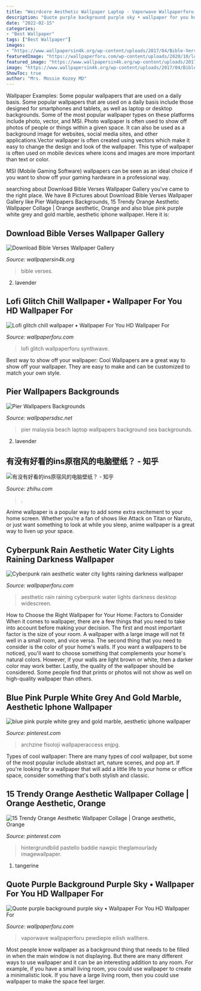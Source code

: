```yaml
---
title: "Weirdcore Aesthetic Wallpaper Laptop - Vaporwave Wallpaperforu Pewdiepie Eilish Wallhere"
description: "Quote purple background purple sky • wallpaper for you hd wallpaper for"
date: "2022-02-15"
categories:
- "Best Wallpaper"
tags: ["Best Wallpaper"]
images:
- "https://www.wallpapersin4k.org/wp-content/uploads/2017/04/Bible-Verses-Wallpaper-24.jpg"
featuredImage: "https://wallpaperforu.com/wp-content/uploads/2020/10/lofi-anime-wallpaper-201017154839191920x1200.jpg"
featured_image: "https://www.wallpapersin4k.org/wp-content/uploads/2017/04/Bible-Verses-Wallpaper-24.jpg"
image: "https://www.wallpapersin4k.org/wp-content/uploads/2017/04/Bible-Verses-Wallpaper-24.jpg"
ShowToc: true
author: "Mrs. Mossie Kozey MD"
---
```



Wallpaper Examples: Some popular wallpapers that are used on a daily basis.
Some popular wallpapers that are used on a daily basis include those designed for smartphones and tablets, as well as laptop or desktop backgrounds. Some of the most popular wallpaper types on these platforms include photo, vector, and MSI. 
Photo wallpaper is often used to show off photos of people or things within a given space. It can also be used as a background image for websites, social media sites, and other applications.Vector wallpaper is often created using vectors which make it easy to change the design and look of the wallpaper. This type of wallpaper is often used on mobile devices where icons and images are more important than text or color. 

MSI (Mobile Gaming Software) wallpapers can be seen as an ideal choice if you want to show off your gaming hardware in a professional way.

	

		
searching about Download Bible Verses Wallpaper Gallery you've came to the right place. We have 8 Pictures about Download Bible Verses Wallpaper Gallery like Pier Wallpapers Backgrounds, 15 Trendy Orange Aesthetic Wallpaper Collage | Orange aesthetic, Orange and also blue pink purple white grey and gold marble, aesthetic iphone wallpaper. Here it is:
		
    
## Download Bible Verses Wallpaper Gallery

<img loading=lazy src="https://www.wallpapersin4k.org/wp-content/uploads/2017/04/Bible-Verses-Wallpaper-24.jpg" onerror="this.onerror=null;this.src='https://tse4.mm.bing.net/th?id=OIP.eDcYk4bTRtIYRd9JS1A1mgHaNJ&amp;pid=15.1';" alt="Download Bible Verses Wallpaper Gallery">

_Source: wallpapersin4k.org_

>bible verses. 

	

2. lavender 

    
## Lofi Glitch Chill Wallpaper • Wallpaper For You HD Wallpaper For

<img loading=lazy src="https://wallpaperforu.com/wp-content/uploads/2020/10/lofi-anime-wallpaper-201017154839191920x1200.jpg" onerror="this.onerror=null;this.src='https://tse3.mm.bing.net/th?id=OIP.iRIXtU_XzyvEQOR3x7u0swHaEo&amp;pid=15.1';" alt="Lofi glitch chill wallpaper • Wallpaper For You HD Wallpaper For">

_Source: wallpaperforu.com_

>lofi glitch wallpaperforu synthwave. 

	

Best way to show off your wallpaper:
Cool Wallpapers are a great way to show off your wallpaper. They are easy to make and can be customized to match your own style.

    
## Pier Wallpapers Backgrounds

<img loading=lazy src="http://wallpapersdsc.net/wp-content/uploads/2017/04/Pier-Wallpaper-for-Laptop.jpg" onerror="this.onerror=null;this.src='https://tse3.mm.bing.net/th?id=OIP.NeXuz3pLsIoZWS_pBl-1EgHaEK&amp;pid=15.1';" alt="Pier Wallpapers Backgrounds">

_Source: wallpapersdsc.net_

>pier malaysia beach laptop wallpapers background sea backgrounds. 

	

2. lavender 

    
## 有没有好看的ins原宿风的电脑壁纸？ - 知乎

<img loading=lazy src="https://pic1.zhimg.com/v2-711213f42222d35c394125abbdbb967a_r.jpg?source=1940ef5c" onerror="this.onerror=null;this.src='https://tse2.mm.bing.net/th?id=OIP.-7KbNsVnRIRaTrxS_GcLOgHaNK&amp;pid=15.1';" alt="有没有好看的ins原宿风的电脑壁纸？ - 知乎">

_Source: zhihu.com_

>. 

	

Anime wallpaper is a popular way to add some extra excitement to your home screen. Whether you’re a fan of shows like Attack on Titan or Naruto, or just want something to look at while you sleep, anime wallpaper is a great way to liven up your space.

    
## Cyberpunk Rain Aesthetic Water City Lights Raining Darkness Wallpaper

<img loading=lazy src="https://wallpaperforu.com/wp-content/uploads/2020/06/aesthetic-wallpaper-200606152721131920x1200.jpg" onerror="this.onerror=null;this.src='https://tse2.mm.bing.net/th?id=OIP.9S1ZF7CoWVSpTSZOpalXHAHaEo&amp;pid=15.1';" alt="Cyberpunk rain aesthetic water city lights raining darkness wallpaper">

_Source: wallpaperforu.com_

>aesthetic rain raining cyberpunk water lights darkness desktop widescreen. 

	

How to Choose the Right Wallpaper for Your Home: Factors to Consider
When it comes to wallpaper, there are a few things that you need to take into account before making your decision. The first and most important factor is the size of your room. A wallpaper with a large image will not fit well in a small room, and vice versa. 
The second thing that you need to consider is the color of your home's walls. If you want a wallpapers to be noticed, you'll want to choose something that complements your home's natural colors. However, if your walls are light brown or white, then a darker color may work better. 
Lastly, the quality of the wallpaper should be considered. Some people find that prints or photos will not show as well on high-quality wallpaper than others.

    
## Blue Pink Purple White Grey And Gold Marble, Aesthetic Iphone Wallpaper

<img loading=lazy src="https://i.pinimg.com/736x/2f/bb/c0/2fbbc0aaafa8841264bb136d01e3f4d1.jpg" onerror="this.onerror=null;this.src='https://tse2.mm.bing.net/th?id=OIP.p0f9BZHsKEBoSc9pCLQlcwHaNK&amp;pid=15.1';" alt="blue pink purple white grey and gold marble, aesthetic iphone wallpaper">

_Source: pinterest.com_

>archzine fisoloji wallpaperaccess enjpg. 

	

Types of cool wallpaper:
There are many types of cool wallpaper, but some of the most popular include abstract art, nature scenes, and pop art. If you're looking for a wallpaper that will add a little life to your home or office space, consider something that's both stylish and classic.

    
## 15 Trendy Orange Aesthetic Wallpaper Collage | Orange Aesthetic, Orange

<img loading=lazy src="https://i.pinimg.com/736x/eb/01/58/eb0158b3d8174446f58696dbeb95108e.jpg" onerror="this.onerror=null;this.src='https://tse2.mm.bing.net/th?id=OIP.mLiO9ZPtlmEe5HiwzT2K-QAAAA&amp;pid=15.1';" alt="15 Trendy Orange Aesthetic Wallpaper Collage | Orange aesthetic, Orange">

_Source: pinterest.com_

>hintergrundbild pastello baddie nawpic theglamourlady imagewallpaper. 

	

1. tangerine 

    
## Quote Purple Background Purple Sky • Wallpaper For You HD Wallpaper For

<img loading=lazy src="https://wallpaperforu.com/wp-content/uploads/2020/05/vaporwave-wallpaper-200524141955242048x1152.jpg" onerror="this.onerror=null;this.src='https://tse1.mm.bing.net/th?id=OIP.BaHgVjJzTldeN2F3VxhXOwHaEK&amp;pid=15.1';" alt="Quote purple background purple sky • Wallpaper For You HD Wallpaper For">

_Source: wallpaperforu.com_

>vaporwave wallpaperforu pewdiepie eilish wallhere. 

	

Most people know wallpaper as a background thing that needs to be filled in when the main window is not displaying. But there are many different ways to use wallpaper and it can be an interesting addition to any room. For example, if you have a small living room, you could use wallpaper to create a minimalistic look. If you have a large living room, then you could use wallpaper to make the space feel larger.

